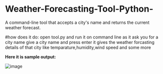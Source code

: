 # Weather-Forecasting-Tool-Python-
A command-line tool that accepts a city's name and returns the current weather forecast.

#how does it do:
open tool.py and run it on command line 
as it ask you for a city name 
give a city name and press enter 
it gives the weather forcasting details of that city
like temparature,humidity,wind speed and some more

**Here it is sample output:**


![image](https://github.com/laxman0413/Weather-Forecasting-Tool-Python-/assets/116666459/daea1a47-607d-4ce1-b2bc-f925ca01e0b4)


